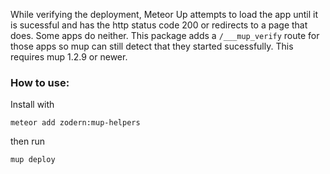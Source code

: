 
While verifying the deployment, Meteor Up attempts to load the app until it is sucessful and has the http status code 200 or redirects to a page that does. Some apps do neither. This package adds a `/___mup_verify` route for those apps so mup can still detect that they started sucessfully. This requires mup 1.2.9 or newer.

### How to use:

Install with
```
meteor add zodern:mup-helpers
```

then run 
```
mup deploy
```
